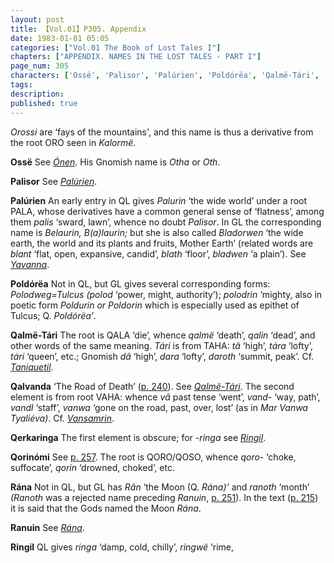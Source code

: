 ```yaml
---
layout: post
title: 【Vol.01】P305. Appendix
date: 1983-01-01 05:05
categories: ["Vol.01 The Book of Lost Tales I"]
chapters: ["APPENDIX. NAMES IN THE LOST TALES - PART I"]
page_num: 305
characters: ['Ossë', 'Palisor', 'Palúrien', 'Poldórëa', 'Qalmë-Tári', 'Qalvanda', 'Qerkaringa', 'Qorinómi', 'Rána', 'Ranuin', 'Ringil']
tags: 
description: 
published: true
---
```


<p style="text-indent: 0;">
<I>Orossi</I> are ‘fays of the mountains', and this name is thus a derivative from the root ORO seen in <I>Kalormë</I>.
</p>

<B>Ossë</B>  See <I>[Ónen]({{site.baseurl}}/characters#Ónen)</I>. His Gnomish name is <I>Otha</I> or <I>Oth</I>.

<B>Palisor</B>   See <I>[Palúrien]({{site.baseurl}}/characters#Palúrien)</I>.

<B>Palúrien</B>  An early entry in QL gives <I>Palurin</I> ‘the wide world’ under a root PALA, whose derivatives have a common general sense of ‘flatness’, among them <I>palis</I> ‘sward, lawn’, whence no doubt <I>Palisor</I>. In GL the corresponding name is <I>Belaurin, B(a)laurin;</I> but she is also called <I>Bladorwen</I> ‘the wide earth, the world and its plants and fruits, Mother Earth’ (related words are <I>blant</I> ‘flat, open, expansive, candid’, <I>blath</I> ‘floor’, <I>bladwen</I> ‘a plain’). See <I>[Yavanna]({{site.baseurl}}/characters#Yavanna)</I>.

<B>Poldórëa</B> Not in QL, but GL gives several corresponding forms: <I>Polodweg=Tulcus (polod</I> ‘power, might, authority’); <I>polodrin</I> ‘mighty, also in poetic form <I>Poldurin or Poldorin</I> which is especially used as epithet of Tulcus; Q. <I>Poldórëa’</I>.

<B>Qalmë-Tári</B> The root is QALA ‘die’, whence <I>qalmë</I> ‘death’, <I>qalin</I> ‘dead’, and other words of the same meaning. <I>Tári</I> is from TAHA: <I>tâ</I> ‘high’, <I>tára</I> ‘lofty’, <I>tári</I> ‘queen’, etc.; Gnomish <I>dâ</I> ‘high’, <I>dara</I> ‘lofty’, <I>daroth</I> ‘summit, peak’. Cf. <I>[Taniquetil]({{site.baseurl}}/characters#Taniquetil)</I>.

<B>Qalvanda</B>    ‘The Road of Death’ ([p. 240]({{site.baseurl}}/vol01-p240)). See <I>[Qalmë-Tári]({{site.baseurl}}/characters#Qalmë-Tári)</I>. The second element is from root VAHA: whence <I>vâ</I> past tense ‘went’, <I>vand-</I> ‘way, path’, <I>vandl</I> ‘staff’, <I>vanwa</I> ‘gone on the road, past, over, lost’ (as in <I>Mar Vanwa Tyaliéva)</I>. Cf. <I>[Vansamrin]({{site.baseurl}}/characters#Vansamrin)</I>.

<B>Qerkaringa</B>   The first element is obscure; for <I>-ringa</I> see <I>[Ringil]({{site.baseurl}}/characters#Ringil)</I>.

<B>Qorinómi</B>  See [p. 257]({{site.baseurl}}/vol01-p257). The root is QORO/QOSO, whence <I>qoro-</I> ‘choke, suffocate’, <I>qorin</I> ‘drowned, choked’, etc.

<B>Rána</B> Not in QL, but GL has <I>Rân</I> ‘the Moon (Q. <I>Rána)’</I> and <I>ranoth</I> ‘month’ <I>(Ranoth</I> was a rejected name preceding <I>Ranuin</I>, [p. 251]({{site.baseurl}}/vol01-p251)). In the text ([p. 215]({{site.baseurl}}/vol01-p215)) it is said that the Gods named the Moon <I>Rána</I>.

<B>Ranuin</B>   See <I>[Rána]({{site.baseurl}}/characters#Rána)</I>.

<B>Ringil</B>   QL gives <I>ringa</I> ‘damp, cold, chilly’, <I>ringwë</I> ‘rime,

